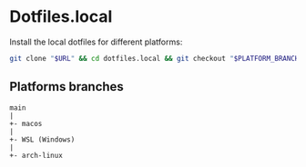 # Dotfiles.local

Install the local dotfiles for different platforms:

```bash
git clone "$URL" && cd dotfiles.local && git checkout "$PLATFORM_BRANCH" && ./install
```

## Platforms branches

```text
main
|
+- macos
|
+- WSL (Windows)
|
+- arch-linux
```
